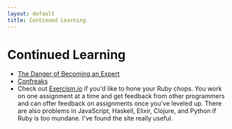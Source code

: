 ```yaml
---
layout: default
title: Continued Learning
---
```


# Continued Learning

* [The Danger of Becoming an Expert](https://medium.com/i-m-h-o/231d7499a75)
* [Confreaks](http://confreaks.com)
* Check out [Exercism.io](http://exercism.io) if you'd like to hone your Ruby chops. You work on one assignment at a time and get feedback from other programmers and can offer feedback on assignments once you've leveled up. There are also problems in JavaScript, Haskell, Elixir, Clojure, and Python if Ruby is too mundane. I've found the site really useful.
